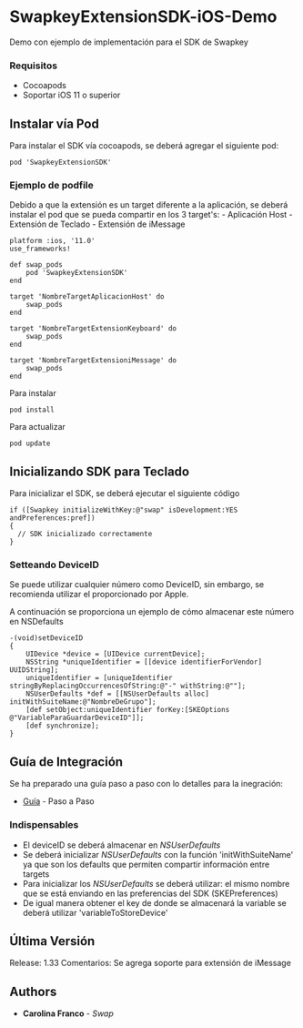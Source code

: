 # SwapkeyExtensionSDK-iOS-Demo

Demo con ejemplo de implementación para el SDK de Swapkey

### Requisitos

- Cocoapods 
- Soportar iOS 11 o superior

## Instalar vía Pod

Para instalar el SDK vía cocoapods, se deberá agregar el siguiente pod:
```
pod 'SwapkeyExtensionSDK' 
```

### Ejemplo de podfile

Debido a que la extensión es un target diferente a la aplicación, se deberá instalar el pod que se pueda compartir en los 3 target's:
    - Aplicación Host
    - Extensión de Teclado
    - Extensión de iMessage

```
platform :ios, '11.0'
use_frameworks!

def swap_pods
	pod 'SwapkeyExtensionSDK'
end

target 'NombreTargetAplicacionHost' do
    swap_pods
end

target 'NombreTargetExtensionKeyboard' do
    swap_pods
end

target 'NombreTargetExtensioniMessage' do
    swap_pods
end
```

Para instalar

```
pod install
```

Para actualizar

```
pod update
```


## Inicializando SDK para Teclado

Para inicializar el SDK, se deberá ejecutar el siguiente código

```
if ([Swapkey initializeWithKey:@"swap" isDevelopment:YES andPreferences:pref])
{
  // SDK inicializado correctamente
}
```

### Setteando DeviceID

Se puede utilizar cualquier número como DeviceID, sin embargo, se recomienda utilizar el proporcionado por Apple.

A continuación se proporciona un ejemplo de cómo almacenar este número en NSDefaults

```
-(void)setDeviceID
{
    UIDevice *device = [UIDevice currentDevice];
    NSString *uniqueIdentifier = [[device identifierForVendor] UUIDString];
    uniqueIdentifier = [uniqueIdentifier stringByReplacingOccurrencesOfString:@"-" withString:@""];
    NSUserDefaults *def = [[NSUserDefaults alloc] initWithSuiteName:@"NombreDeGrupo"];
    [def setObject:uniqueIdentifier forKey:[SKEOptions @"VariableParaGuardarDeviceID"]];
    [def synchronize];
}
```

## Guía de Integración

Se ha preparado una guía paso a paso con lo detalles para la inegración:

* [Guía](https://swapme.mx/swapkey_extension_sdk/) - Paso a Paso

### Indispensables

- El deviceID se deberá almacenar en *NSUserDefaults*
- Se deberá inicializar *NSUserDefaults* con la función 'initWithSuiteName' ya que son los defaults que permiten compartir información entre targets
- Para inicializar los *NSUserDefaults* se deberá utilizar: el mismo nombre que se está enviando en las preferencias del SDK (SKEPreferences)
- De igual manera obtener el key de donde se almacenará la variable se deberá utilizar  'variableToStoreDevice'

##  Última Versión

Release: 1.33
Comentarios: Se agrega soporte para extensión de iMessage

## Authors

* **Carolina Franco** - *Swap*

